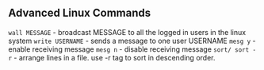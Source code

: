 ## Advanced Linux Commands

`wall MESSAGE` - broadcast MESSAGE to all the logged in users in the linux system
`write USERNAME` - sends a message to one user USERNAME
`mesg y` - enable receiving message
`mesg n` - disable receiving message
`sort/ sort -r` - arrange lines in a file. use -r tag to sort in descending order.

